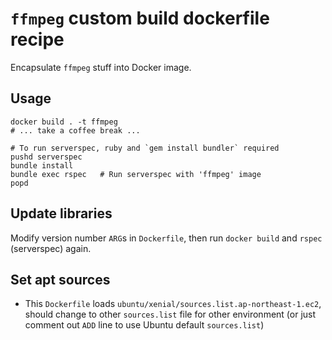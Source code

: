# `ffmpeg` custom build dockerfile recipe

Encapsulate `ffmpeg` stuff into Docker image.

## Usage

```
docker build . -t ffmpeg
# ... take a coffee break ...

# To run serverspec, ruby and `gem install bundler` required
pushd serverspec
bundle install
bundle exec rspec   # Run serverspec with 'ffmpeg' image
popd
```

## Update libraries

Modify version number `ARG`s in `Dockerfile`, then run `docker build` and `rspec` (serverspec) again.

## Set apt sources

- This `Dockerfile` loads `ubuntu/xenial/sources.list.ap-northeast-1.ec2`, should change to other `sources.list` file for other environment (or just comment out `ADD` line to use Ubuntu default `sources.list`)
